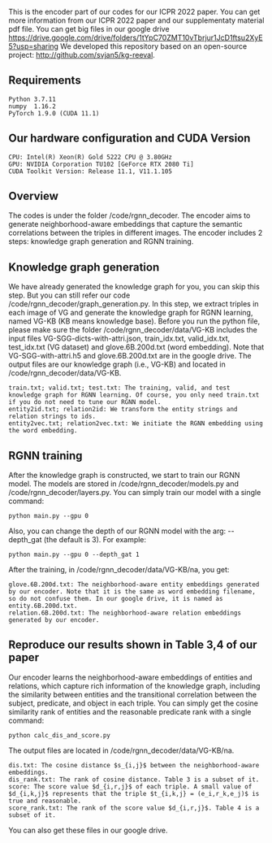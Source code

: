 
This is the encoder part of our codes for our ICPR 2022 paper.
You can get more information from our ICPR 2022 paper and our supplementaty material pdf file.
You can get big files in our google drive https://drive.google.com/drive/folders/1tYpC70ZMT10vTbrjur1JcD1ftsu2XyE5?usp=sharing
We developed this repository based on an open-source project:  http://github.com/svjan5/kg-reeval.

## Requirements
	Python 3.7.11
    numpy  1.16.2
    PyTorch 1.9.0 (CUDA 11.1) 
	
## Our hardware configuration and CUDA Version

	CPU: Intel(R) Xeon(R) Gold 5222 CPU @ 3.80GHz
	GPU: NVIDIA Corporation TU102 [GeForce RTX 2080 Ti] 
	CUDA Toolkit Version: Release 11.1, V11.1.105

## Overview
The codes is under the folder /code/rgnn_decoder. The encoder aims to generate neighborhood-aware embeddings that capture the semantic correlations between the triples in different images. The encoder includes 2 steps: knowledge graph generation and RGNN training.

## Knowledge graph generation
We have already generated the knowledge graph for you, you can skip this step. But you can still refer our code /code/rgnn_decoder/graph_generation.py. In this step, we extract triples in each image of VG and generate the knowledge graph for RGNN learning, named VG-KB (KB means knowledge base).
Before you run the python file, please make sure the folder /code/rgnn_decoder/data/VG-KB includes the input files VG-SGG-dicts-with-attri.json, train_idx.txt, valid_idx.txt, test_idx.txt (VG dataset) and glove.6B.200d.txt (word embedding). Note that VG-SGG-with-attri.h5 and glove.6B.200d.txt are in the google drive. The output files are our knowledge graph (i.e., VG-KB) and located in /code/rgnn_decoder/data/VG-KB.

    train.txt; valid.txt; test.txt: The training, valid, and test knowledge graph for RGNN learning. Of course, you only need train.txt if you do not need to tune our RGNN model.
    entity2id.txt; relation2id: We transform the entity strings and relation strings to ids.
    entity2vec.txt; relation2vec.txt: We initiate the RGNN embedding using the word embedding. 

## RGNN training
After the knowledge graph is constructed, we start to train our RGNN model. The models are stored in /code/rgnn_decoder/models.py and /code/rgnn_decoder/layers.py. You can simply train our model with a single command:
    
	python main.py --gpu 0

Also, you can change the depth of our RGNN model with the arg: --depth_gat (the default is 3). For example: 
    
	python main.py --gpu 0 --depth_gat 1

After the training, in /code/rgnn_decoder/data/VG-KB/na, you get:
    
	glove.6B.200d.txt: The neighborhood-aware entity embeddings generated by our encoder. Note that it is the same as word embedding filename, so do not confuse them. In our google drive, it is named as entity.6B.200d.txt.
    relation.6B.200d.txt: The neighborhood-aware relation embeddings generated by our encoder.

## Reproduce our results shown in Table 3,4 of our paper
Our encoder learns the neighborhood-aware embeddings of entities and relations, which capture rich information of the knowledge graph, including the similarity between entities and the transitional correlation between the subject, predicate, and object in each triple. You can simply get the cosine similarity rank of entities and the reasonable predicate rank with a single command:
    
	python calc_dis_and_score.py


The output files are located in /code/rgnn_decoder/data/VG-KB/na.
    
	dis.txt: The cosine distance $s_{i,j}$ between the neighborhood-aware embeddings.
    dis_rank.txt: The rank of cosine distance. Table 3 is a subset of it.
    score: The score value $d_{i,r,j}$ of each triple. A small value of $d_{i,k,j}$ represents that the triple $t_{i,k,j} = (e_i,r_k,e_j)$ is true and reasonable. 
    score_rank.txt: The rank of the score value $d_{i,r,j}$. Table 4 is a subset of it.
	
You can also get these files in our google drive.
